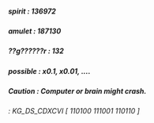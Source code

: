 ##### spirit : 136972 #####
##### amulet : 187130 #####
##### ??g??????r : 132 #####
##### possible : x0.1, x0.01, .... #####
##### Caution : Computer or brain might crash. #####
###### _: KG_DS_CDXCVI [ 110100 111001 110110 ]_ ######

